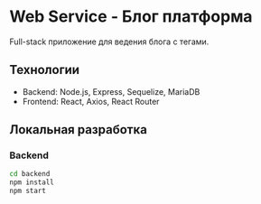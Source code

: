 # Web Service - Блог платформа

Full-stack приложение для ведения блога с тегами.

## Технологии
- Backend: Node.js, Express, Sequelize, MariaDB
- Frontend: React, Axios, React Router

## Локальная разработка

### Backend
```bash
cd backend
npm install
npm start